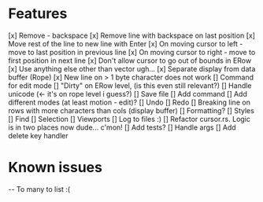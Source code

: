 # Features
[x] Remove - backspace
[x] Remove line with backspace on last position
[x] Move rest of the line to new line with Enter
[x] On moving cursor to left - move to last position in previous line
[x] On moving cursor to right - move to first position in next line
[x] Don't allow cursor to go out of bounds in ERow
[x] Use anything else other than vector ugh...
[x] Separate display from data buffer (Rope)
[x] New line on > 1 byte character does not work
[] Command for edit mode
[] "Dirty" on ERow level, (is this even still relevant?)
[] Handle unicode (<- it's on rope level i guess?)
[] Save file
[] Add command
[] Add different modes (at least motion - edit)?
[] Undo
[] Redo
[] Breaking line on rows with more characters than cols (display buffer)
[] Formatting?
[] Styles
[] Find
[] Selection
[] Viewports
[] Log to files :)
[] Refactor cursor.rs. Logic is in two places now dude... c'mon!
[] Add tests?
[] Handle args
[] Add delete key handler

# Known issues
-- To many to list :( 
